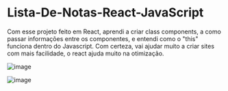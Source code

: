 # Lista-De-Notas-React-JavaScript

Com esse projeto feito em React, aprendi a criar class components, a como passar informações entre os componentes, e entendi como o "this" funciona dentro do Javascript. Com certeza, vai ajudar muito a criar sites com mais facilidade, o react ajuda muito na otimização.
 
![image](https://user-images.githubusercontent.com/85269068/156584053-7fe7a68d-c36b-4177-a1b8-293022fadb82.png)

![image](https://user-images.githubusercontent.com/85269068/156584371-427195f2-3a65-4e27-b9f1-7233d8095283.png)
